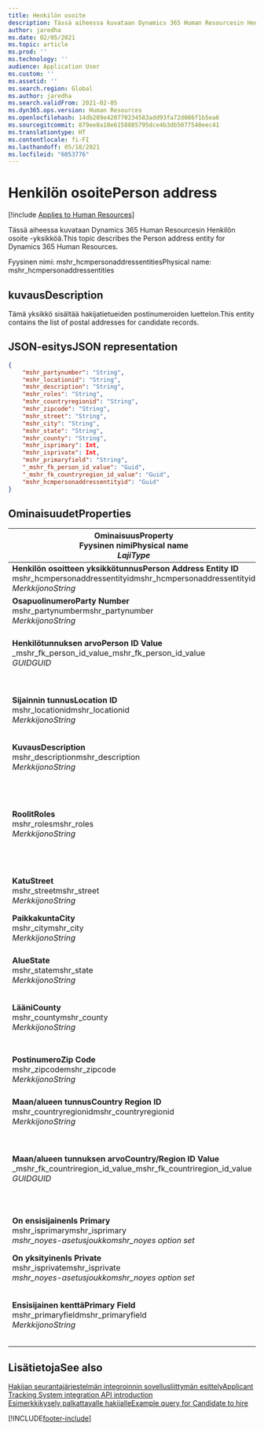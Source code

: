 ```yaml
---
title: Henkilön osoite
description: Tässä aiheessa kuvataan Dynamics 365 Human Resourcesin Henkilön osoite -yksikköä.
author: jaredha
ms.date: 02/05/2021
ms.topic: article
ms.prod: ''
ms.technology: ''
audience: Application User
ms.custom: ''
ms.assetid: ''
ms.search.region: Global
ms.author: jaredha
ms.search.validFrom: 2021-02-05
ms.dyn365.ops.version: Human Resources
ms.openlocfilehash: 14db209e420770234583add93fa72d086f1b5ea6
ms.sourcegitcommit: 879ee8a10e6158885795dce4b3db5077540eec41
ms.translationtype: HT
ms.contentlocale: fi-FI
ms.lasthandoff: 05/18/2021
ms.locfileid: "6053776"
---
```

# <a name="person-address"></a><span data-ttu-id="17602-103">Henkilön osoite</span><span class="sxs-lookup"><span data-stu-id="17602-103">Person address</span></span>

[!include [Applies to Human Resources](../includes/applies-to-hr.md)]

<span data-ttu-id="17602-104">Tässä aiheessa kuvataan Dynamics 365 Human Resourcesin Henkilön osoite -yksikköä.</span><span class="sxs-lookup"><span data-stu-id="17602-104">This topic describes the Person address entity for Dynamics 365 Human Resources.</span></span>

<span data-ttu-id="17602-105">Fyysinen nimi: mshr_hcmpersonaddressentities</span><span class="sxs-lookup"><span data-stu-id="17602-105">Physical name: mshr_hcmpersonaddressentities</span></span>

## <a name="description"></a><span data-ttu-id="17602-106">kuvaus</span><span class="sxs-lookup"><span data-stu-id="17602-106">Description</span></span>

<span data-ttu-id="17602-107">Tämä yksikkö sisältää hakijatietueiden postinumeroiden luettelon.</span><span class="sxs-lookup"><span data-stu-id="17602-107">This entity contains the list of postal addresses for candidate records.</span></span>

## <a name="json-representation"></a><span data-ttu-id="17602-108">JSON-esitys</span><span class="sxs-lookup"><span data-stu-id="17602-108">JSON representation</span></span>

```json
{
    "mshr_partynumber": "String",
    "mshr_locationid": "String",
    "mshr_description": "String",
    "mshr_roles": "String",
    "mshr_countryregionid": "String",
    "mshr_zipcode": "String",
    "mshr_street": "String",
    "mshr_city": "String",
    "mshr_state": "String",
    "mshr_county": "String",
    "mshr_isprimary": Int,
    "mshr_isprivate": Int,
    "mshr_primaryfield": "String",
    "_mshr_fk_person_id_value": "Guid",
    "_mshr_fk_countryregion_id_value": "Guid",
    "mshr_hcmpersonaddressentityid": "Guid"
}
```

## <a name="properties"></a><span data-ttu-id="17602-109">Ominaisuudet</span><span class="sxs-lookup"><span data-stu-id="17602-109">Properties</span></span>

| <span data-ttu-id="17602-110">Ominaisuus</span><span class="sxs-lookup"><span data-stu-id="17602-110">Property</span></span><br><span data-ttu-id="17602-111">**Fyysinen nimi**</span><span class="sxs-lookup"><span data-stu-id="17602-111">**Physical name**</span></span><br><span data-ttu-id="17602-112">**_Laji_**</span><span class="sxs-lookup"><span data-stu-id="17602-112">**_Type_**</span></span> | <span data-ttu-id="17602-113">Käytä</span><span class="sxs-lookup"><span data-stu-id="17602-113">Use</span></span> | <span data-ttu-id="17602-114">kuvaus</span><span class="sxs-lookup"><span data-stu-id="17602-114">Description</span></span> |
| --- | --- | --- |
| <span data-ttu-id="17602-115">**Henkilön osoitteen yksikkötunnus**</span><span class="sxs-lookup"><span data-stu-id="17602-115">**Person Address Entity ID**</span></span><br><span data-ttu-id="17602-116">mshr_hcmpersonaddressentityid</span><span class="sxs-lookup"><span data-stu-id="17602-116">mshr_hcmpersonaddressentityid</span></span><br><span data-ttu-id="17602-117">*Merkkijono*</span><span class="sxs-lookup"><span data-stu-id="17602-117">*String*</span></span> | <span data-ttu-id="17602-118">Vain luku</span><span class="sxs-lookup"><span data-stu-id="17602-118">Read-only</span></span><br><span data-ttu-id="17602-119">Vaadittu</span><span class="sxs-lookup"><span data-stu-id="17602-119">Required</span></span> | <span data-ttu-id="17602-120">Järjestelmän luoma yksikkötietueen yksilöivä tunnus.</span><span class="sxs-lookup"><span data-stu-id="17602-120">System-generated unique identifier for the entity record.</span></span> |
| <span data-ttu-id="17602-121">**Osapuolinumero**</span><span class="sxs-lookup"><span data-stu-id="17602-121">**Party Number**</span></span><br><span data-ttu-id="17602-122">mshr_partynumber</span><span class="sxs-lookup"><span data-stu-id="17602-122">mshr_partynumber</span></span><br><span data-ttu-id="17602-123">*Merkkijono*</span><span class="sxs-lookup"><span data-stu-id="17602-123">*String*</span></span> | <span data-ttu-id="17602-124">Luku/Kirjoitus</span><span class="sxs-lookup"><span data-stu-id="17602-124">Read/write</span></span><br><span data-ttu-id="17602-125">Vaadittu</span><span class="sxs-lookup"><span data-stu-id="17602-125">Required</span></span> | <span data-ttu-id="17602-126">Liittyvän osapuolen (henkilön) tietueen tunnus.</span><span class="sxs-lookup"><span data-stu-id="17602-126">The ID of the associated party (person) record.</span></span> |
| <span data-ttu-id="17602-127">**Henkilötunnuksen arvo**</span><span class="sxs-lookup"><span data-stu-id="17602-127">**Person ID Value**</span></span><br><span data-ttu-id="17602-128">_mshr_fk_person_id_value</span><span class="sxs-lookup"><span data-stu-id="17602-128">_mshr_fk_person_id_value</span></span><br><span data-ttu-id="17602-129">*GUID*</span><span class="sxs-lookup"><span data-stu-id="17602-129">*GUID*</span></span> | <span data-ttu-id="17602-130">Vain luku</span><span class="sxs-lookup"><span data-stu-id="17602-130">Read-only</span></span><br><span data-ttu-id="17602-131">Vaadittu</span><span class="sxs-lookup"><span data-stu-id="17602-131">Required</span></span><br><span data-ttu-id="17602-132">Viiteavain: mshr_dirpersonentity-yksikön mshr_dirpersonentityid</span><span class="sxs-lookup"><span data-stu-id="17602-132">Foreign key: mshr_dirpersonentityid of mshr_dirpersonentity</span></span> | <span data-ttu-id="17602-133">Järjestelmän luoma osapuolen (henkilön) yksikkötietueen tunnus.</span><span class="sxs-lookup"><span data-stu-id="17602-133">The system-generated identifier of the party (person) entity record.</span></span> |
| <span data-ttu-id="17602-134">**Sijainnin tunnus**</span><span class="sxs-lookup"><span data-stu-id="17602-134">**Location ID**</span></span><br><span data-ttu-id="17602-135">mshr_locationid</span><span class="sxs-lookup"><span data-stu-id="17602-135">mshr_locationid</span></span><br><span data-ttu-id="17602-136">*Merkkijono*</span><span class="sxs-lookup"><span data-stu-id="17602-136">*String*</span></span> | <span data-ttu-id="17602-137">Luku/Kirjoitus</span><span class="sxs-lookup"><span data-stu-id="17602-137">Read/write</span></span><br><span data-ttu-id="17602-138">Vaadittu</span><span class="sxs-lookup"><span data-stu-id="17602-138">Required</span></span> | <span data-ttu-id="17602-139">Osoitetietueen sijaintitunnus.</span><span class="sxs-lookup"><span data-stu-id="17602-139">The location ID of the address record.</span></span> <span data-ttu-id="17602-140">Määirtä mshr_logisticspostaladdresslocationcdsentity-yksikössä.</span><span class="sxs-lookup"><span data-stu-id="17602-140">Set up in mshr_logisticspostaladdresslocationcdsentity entity.</span></span> |
| <span data-ttu-id="17602-141">**Kuvaus**</span><span class="sxs-lookup"><span data-stu-id="17602-141">**Description**</span></span><br><span data-ttu-id="17602-142">mshr_description</span><span class="sxs-lookup"><span data-stu-id="17602-142">mshr_description</span></span><br><span data-ttu-id="17602-143">*Merkkijono*</span><span class="sxs-lookup"><span data-stu-id="17602-143">*String*</span></span> | <span data-ttu-id="17602-144">Luku/Kirjoitus</span><span class="sxs-lookup"><span data-stu-id="17602-144">Read/write</span></span><br><span data-ttu-id="17602-145">Vaadittu</span><span class="sxs-lookup"><span data-stu-id="17602-145">Required</span></span> | <span data-ttu-id="17602-146">Hakijan osoitteen kuvaus.</span><span class="sxs-lookup"><span data-stu-id="17602-146">A description of the candidate’s address.</span></span> |
| <span data-ttu-id="17602-147">**Roolit**</span><span class="sxs-lookup"><span data-stu-id="17602-147">**Roles**</span></span><br><span data-ttu-id="17602-148">mshr_roles</span><span class="sxs-lookup"><span data-stu-id="17602-148">mshr_roles</span></span><br><span data-ttu-id="17602-149">*Merkkijono*</span><span class="sxs-lookup"><span data-stu-id="17602-149">*String*</span></span> | <span data-ttu-id="17602-150">Luku/Kirjoitus</span><span class="sxs-lookup"><span data-stu-id="17602-150">Read/write</span></span><br><span data-ttu-id="17602-151">Vaadittu</span><span class="sxs-lookup"><span data-stu-id="17602-151">Required</span></span> | <span data-ttu-id="17602-152">Osoitteeseen liitetyt roolit.</span><span class="sxs-lookup"><span data-stu-id="17602-152">The roles assigned for this address.</span></span> <span data-ttu-id="17602-153">Rooleja voi määrittää useita.</span><span class="sxs-lookup"><span data-stu-id="17602-153">More than one role can be assigned.</span></span> <span data-ttu-id="17602-154">Kukin rooli tulee erottaa toisistaan puolipisteellä.</span><span class="sxs-lookup"><span data-stu-id="17602-154">Each role should be separated by a semicolon.</span></span> <span data-ttu-id="17602-155">mshr_logisticslocationroleentity-yksikkö sisältää voimassa olevat arvot.</span><span class="sxs-lookup"><span data-stu-id="17602-155">Valid values contained in the mshr_logisticslocationroleentity entity.</span></span> |
| <span data-ttu-id="17602-156">**Katu**</span><span class="sxs-lookup"><span data-stu-id="17602-156">**Street**</span></span><br><span data-ttu-id="17602-157">mshr_street</span><span class="sxs-lookup"><span data-stu-id="17602-157">mshr_street</span></span><br><span data-ttu-id="17602-158">*Merkkijono*</span><span class="sxs-lookup"><span data-stu-id="17602-158">*String*</span></span> | <span data-ttu-id="17602-159">Luku/Kirjoitus</span><span class="sxs-lookup"><span data-stu-id="17602-159">Read/write</span></span><br><span data-ttu-id="17602-160">Valinnainen</span><span class="sxs-lookup"><span data-stu-id="17602-160">Optional</span></span> | <span data-ttu-id="17602-161">Kadunnumero.</span><span class="sxs-lookup"><span data-stu-id="17602-161">The street number.</span></span> |
| <span data-ttu-id="17602-162">**Paikkakunta**</span><span class="sxs-lookup"><span data-stu-id="17602-162">**City**</span></span><br><span data-ttu-id="17602-163">mshr_city</span><span class="sxs-lookup"><span data-stu-id="17602-163">mshr_city</span></span><br><span data-ttu-id="17602-164">*Merkkijono*</span><span class="sxs-lookup"><span data-stu-id="17602-164">*String*</span></span> | <span data-ttu-id="17602-165">Luku/Kirjoitus</span><span class="sxs-lookup"><span data-stu-id="17602-165">Read/write</span></span><br><span data-ttu-id="17602-166">Valinnainen</span><span class="sxs-lookup"><span data-stu-id="17602-166">Optional</span></span> | <span data-ttu-id="17602-167">Osoitteen paikkakunta.</span><span class="sxs-lookup"><span data-stu-id="17602-167">The city of the address.</span></span> <span data-ttu-id="17602-168">Määritetään mshr_logisticsaddresscityentity-yksikössä.</span><span class="sxs-lookup"><span data-stu-id="17602-168">Set up in mshr_logisticsaddresscityentity entity.</span></span> |
| <span data-ttu-id="17602-169">**Alue**</span><span class="sxs-lookup"><span data-stu-id="17602-169">**State**</span></span><br><span data-ttu-id="17602-170">mshr_state</span><span class="sxs-lookup"><span data-stu-id="17602-170">mshr_state</span></span><br><span data-ttu-id="17602-171">*Merkkijono*</span><span class="sxs-lookup"><span data-stu-id="17602-171">*String*</span></span> | <span data-ttu-id="17602-172">Luku/Kirjoitus</span><span class="sxs-lookup"><span data-stu-id="17602-172">Read/write</span></span><br><span data-ttu-id="17602-173">Valinnainen</span><span class="sxs-lookup"><span data-stu-id="17602-173">Optional</span></span> | <span data-ttu-id="17602-174">Osoitteen osavaltio.</span><span class="sxs-lookup"><span data-stu-id="17602-174">The state of the address.</span></span> <span data-ttu-id="17602-175">Määritetään mshr_logisticsaddressstateentity-yksikössä.</span><span class="sxs-lookup"><span data-stu-id="17602-175">Set up in mshr_logisticsaddressstateentity entity.</span></span> |
| <span data-ttu-id="17602-176">**Lääni**</span><span class="sxs-lookup"><span data-stu-id="17602-176">**County**</span></span><br><span data-ttu-id="17602-177">mshr_county</span><span class="sxs-lookup"><span data-stu-id="17602-177">mshr_county</span></span><br><span data-ttu-id="17602-178">*Merkkijono*</span><span class="sxs-lookup"><span data-stu-id="17602-178">*String*</span></span> | <span data-ttu-id="17602-179">Luku/Kirjoitus</span><span class="sxs-lookup"><span data-stu-id="17602-179">Read/write</span></span><br><span data-ttu-id="17602-180">Valinnainen</span><span class="sxs-lookup"><span data-stu-id="17602-180">Optional</span></span> | <span data-ttu-id="17602-181">Osoitteen alue.</span><span class="sxs-lookup"><span data-stu-id="17602-181">The county of the address.</span></span> <span data-ttu-id="17602-182">Määritetään mshr_logisticsaddresscountyentity-yksikössä.</span><span class="sxs-lookup"><span data-stu-id="17602-182">Set up in mshr_logisticsaddresscountyentity entity.</span></span> |
| <span data-ttu-id="17602-183">**Postinumero**</span><span class="sxs-lookup"><span data-stu-id="17602-183">**Zip Code**</span></span><br><span data-ttu-id="17602-184">mshr_zipcode</span><span class="sxs-lookup"><span data-stu-id="17602-184">mshr_zipcode</span></span><br><span data-ttu-id="17602-185">*Merkkijono*</span><span class="sxs-lookup"><span data-stu-id="17602-185">*String*</span></span> | <span data-ttu-id="17602-186">Luku/Kirjoitus</span><span class="sxs-lookup"><span data-stu-id="17602-186">Read/write</span></span><br><span data-ttu-id="17602-187">Valinnainen</span><span class="sxs-lookup"><span data-stu-id="17602-187">Optional</span></span> | <span data-ttu-id="17602-188">Osoitteen postinumero.</span><span class="sxs-lookup"><span data-stu-id="17602-188">The zip/postal code of the address.</span></span> <span data-ttu-id="17602-189">Määritetään mshr_logisticsaddresspostalcodeentity-yksikössä.</span><span class="sxs-lookup"><span data-stu-id="17602-189">Set up in mshr_logisticsaddresspostalcodeentity entity.</span></span> |
| <span data-ttu-id="17602-190">**Maan/alueen tunnus**</span><span class="sxs-lookup"><span data-stu-id="17602-190">**Country Region ID**</span></span><br><span data-ttu-id="17602-191">mshr_countryregionid</span><span class="sxs-lookup"><span data-stu-id="17602-191">mshr_countryregionid</span></span><br><span data-ttu-id="17602-192">*Merkkijono*</span><span class="sxs-lookup"><span data-stu-id="17602-192">*String*</span></span> | <span data-ttu-id="17602-193">Luku/Kirjoitus</span><span class="sxs-lookup"><span data-stu-id="17602-193">Read/write</span></span><br><span data-ttu-id="17602-194">Valinnainen</span><span class="sxs-lookup"><span data-stu-id="17602-194">Optional</span></span> | <span data-ttu-id="17602-195">Osoitteen maa tai alue.</span><span class="sxs-lookup"><span data-stu-id="17602-195">The country or region of the address.</span></span> |
| <span data-ttu-id="17602-196">**Maan/alueen tunnuksen arvo**</span><span class="sxs-lookup"><span data-stu-id="17602-196">**Country/Region ID Value**</span></span><br><span data-ttu-id="17602-197">_mshr_fk_countriregion_id_value</span><span class="sxs-lookup"><span data-stu-id="17602-197">_mshr_fk_countriregion_id_value</span></span><br><span data-ttu-id="17602-198">*GUID*</span><span class="sxs-lookup"><span data-stu-id="17602-198">*GUID*</span></span> | <span data-ttu-id="17602-199">Vain luku</span><span class="sxs-lookup"><span data-stu-id="17602-199">Read-only</span></span><br><span data-ttu-id="17602-200">Valinnainen</span><span class="sxs-lookup"><span data-stu-id="17602-200">Optional</span></span><br><span data-ttu-id="17602-201">Viiteavain: mshr_logisticsaddresscountryregionentity-yksikön mshr_logisticaddresscountryregionentityid</span><span class="sxs-lookup"><span data-stu-id="17602-201">Foreign key: mshr_logisticaddresscountryregionentityid of mshr_logisticsaddresscountryregionentity</span></span> | <span data-ttu-id="17602-202">Järjestelmän luoma osoitteen maan/alueen yksilöivä tunnus.</span><span class="sxs-lookup"><span data-stu-id="17602-202">System-generated unique identifier of the country/region of the address.</span></span> |
| <span data-ttu-id="17602-203">**On ensisijainen**</span><span class="sxs-lookup"><span data-stu-id="17602-203">**Is Primary**</span></span><br><span data-ttu-id="17602-204">mshr_isprimary</span><span class="sxs-lookup"><span data-stu-id="17602-204">mshr_isprimary</span></span><br><span data-ttu-id="17602-205">*mshr_noyes-asetusjoukko*</span><span class="sxs-lookup"><span data-stu-id="17602-205">*mshr_noyes option set*</span></span> | <span data-ttu-id="17602-206">Luku/Kirjoitus</span><span class="sxs-lookup"><span data-stu-id="17602-206">Read/write</span></span><br><span data-ttu-id="17602-207">Vaadittu</span><span class="sxs-lookup"><span data-stu-id="17602-207">Required</span></span> | <span data-ttu-id="17602-208">Määrittää, onko tämä osoite määritetyn roolin henkilön ensisijainen osoite.</span><span class="sxs-lookup"><span data-stu-id="17602-208">Identifies whether this address is the primary address for the person of the defined role.</span></span> |
| <span data-ttu-id="17602-209">**On yksityinen**</span><span class="sxs-lookup"><span data-stu-id="17602-209">**Is Private**</span></span><br><span data-ttu-id="17602-210">mshr_isprivate</span><span class="sxs-lookup"><span data-stu-id="17602-210">mshr_isprivate</span></span><br><span data-ttu-id="17602-211">*mshr_noyes-asetusjoukko*</span><span class="sxs-lookup"><span data-stu-id="17602-211">*mshr_noyes option set*</span></span> | <span data-ttu-id="17602-212">Luku/Kirjoitus</span><span class="sxs-lookup"><span data-stu-id="17602-212">Read/write</span></span><br><span data-ttu-id="17602-213">Vaadittu</span><span class="sxs-lookup"><span data-stu-id="17602-213">Required</span></span> | <span data-ttu-id="17602-214">Määrittää, onko tämä osoite henkilön yksityinen osoite.</span><span class="sxs-lookup"><span data-stu-id="17602-214">Identifies whether this address is a private address for the person.</span></span> |
| <span data-ttu-id="17602-215">**Ensisijainen kenttä**</span><span class="sxs-lookup"><span data-stu-id="17602-215">**Primary Field**</span></span><br><span data-ttu-id="17602-216">mshr_primaryfield</span><span class="sxs-lookup"><span data-stu-id="17602-216">mshr_primaryfield</span></span><br><span data-ttu-id="17602-217">*Merkkijono*</span><span class="sxs-lookup"><span data-stu-id="17602-217">*String*</span></span> | <span data-ttu-id="17602-218">Vain luku</span><span class="sxs-lookup"><span data-stu-id="17602-218">Read-only</span></span><br><span data-ttu-id="17602-219">Vaadittu</span><span class="sxs-lookup"><span data-stu-id="17602-219">Required</span></span> | <span data-ttu-id="17602-220">Kenttä, jota käytetään yksikkötietueen ensisijaisena tunnuksena.</span><span class="sxs-lookup"><span data-stu-id="17602-220">Field used as a primary identifier of the entity record.</span></span> <span data-ttu-id="17602-221">Osapuolen numeron ja sijainnin tunnuksen yhdistelmä.</span><span class="sxs-lookup"><span data-stu-id="17602-221">Combination of party number and location ID.</span></span> |

## <a name="see-also"></a><span data-ttu-id="17602-222">Lisätietoja</span><span class="sxs-lookup"><span data-stu-id="17602-222">See also</span></span>

[<span data-ttu-id="17602-223">Hakijan seurantajärjestelmän integroinnin sovellusliittymän esittely</span><span class="sxs-lookup"><span data-stu-id="17602-223">Applicant Tracking System integration API introduction</span></span>](hr-admin-integration-ats-api-introduction.md)<br>
[<span data-ttu-id="17602-224">Esimerkkikysely palkattavalle hakijalle</span><span class="sxs-lookup"><span data-stu-id="17602-224">Example query for Candidate to hire</span></span>](hr-admin-integration-ats-api-candidate-to-hire-example-query.md)



[!INCLUDE[footer-include](../includes/footer-banner.md)]